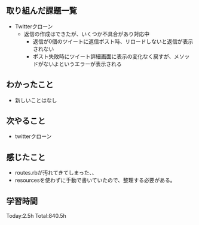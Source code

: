 ## 取り組んだ課題一覧
- Twitterクローン
  - 返信の作成はできたが、いくつか不具合があり対応中
    - 返信が0個のツイートに返信ポスト時、リロードしないと返信が表示されない
    - ポスト失敗時にツイート詳細画面に表示の変化なく戻すが、メソッドがないよというエラーが表示される

## わかったこと
- 新しいことはなし

## 次やること
- twitterクローン　

## 感じたこと
- routes.rbが汚れてきてしまった、、
- resourcesを使わずに手動で書いていたので、整理する必要がある。
  
## 学習時間
Today:2.5h
Total:840.5h
